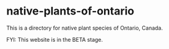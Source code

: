 # native-plants-of-ontario

This is a directory for native plant species of Ontario, Canada.

FYI: This website is in the BETA stage.
